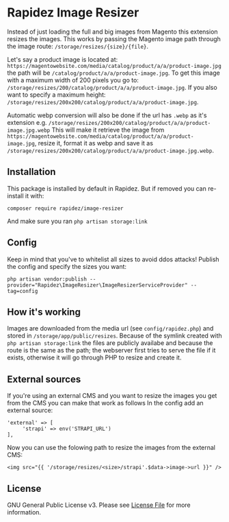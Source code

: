 # Rapidez Image Resizer

Instead of just loading the full and big images from Magento this extension resizes the images. This works by passing the Magento image path through the image route: `/storage/resizes/{size}/{file}`.

Let's say a product image is located at: `https://magentowebsite.com/media/catalog/product/a/a/product-image.jpg` the path will be `/catalog/product/a/a/product-image.jpg`. To get this image with a maximum width of 200 pixels you go to: `/storage/resizes/200/catalog/product/a/a/product-image.jpg`. If you also want to specify a maximum height: `/storage/resizes/200x200/catalog/product/a/a/product-image.jpg`.

Automatic webp conversion will also be done if the url has `.webp` as it's extension e.g. `/storage/resizes/200x200/catalog/product/a/a/product-image.jpg.webp`
This will make it retrieve the image from `https://magentowebsite.com/media/catalog/product/a/a/product-image.jpg`, resize it, format it as webp and save it as `/storage/resizes/200x200/catalog/product/a/a/product-image.jpg.webp`.

## Installation

This package is installed by default in Rapidez. But if removed you can re-install it with:
```
composer require rapidez/image-resizer
```
And make sure you ran `php artisan storage:link`

## Config

Keep in mind that you've to whitelist all sizes to avoid ddos attacks! Publish the config and specify the sizes you want:
```
php artisan vendor:publish --provider="Rapidez\ImageResizer\ImageResizerServiceProvider" --tag=config
```

## How it's working

Images are downloaded from the media url (see `config/rapidez.php`) and stored in `/storage/app/public/resizes`. Because of the symlink created with `php artisan storage:link` the files are publicly availabe and because the route is the same as the path; the webserver first tries to serve the file if it exists, otherwise it will go through PHP to resize and create it.


## External sources
If you're using an external CMS and you want to resize the images you get from the CMS you can make that work as follows
In the config add an external source:
```
'external' => [
     'strapi' => env('STRAPI_URL')
],
```
Now you can use the folowing path to resize the images from the external CMS:
```
<img src="{{ '/storage/resizes/<size>/strapi'.$data->image->url }}" />
```

## License

GNU General Public License v3. Please see [License File](LICENSE) for more information.

